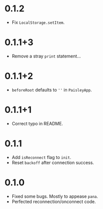 # 0.1.2
* Fix `LocalStorage.setItem`.

# 0.1.1+3
* Remove a stray `print` statement...

# 0.1.1+2
* `beforeRoot` defaults to `''` in `PaisleyApp`.

# 0.1.1+1
* Correct typo in README.

# 0.1.1
* Add `isReconnect` flag to `init`.
* Reset `backoff` after connection success.

# 0.1.0
* Fixed some bugs. Mostly to appease `pana`.
* Perfected reconnection/onconnect code.